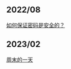 
## 2022/08

[如何保证密码是安全的？](https://bkisser.com/math-in-rsa)



## 2023/02
[周末的一天](https://bkisser.com/not-in-good-mood-0218)

